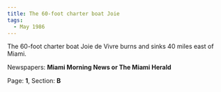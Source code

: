 ```yaml
---  
title: The 60-foot charter boat Joie  
tags:  
  - May 1986  
---  
```

  
The 60-foot charter boat Joie de Vivre burns and sinks 40 miles east of Miami.  
  
Newspapers: **Miami Morning News or The Miami Herald**  
  
Page: **1**, Section: **B** 
